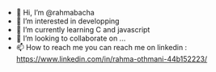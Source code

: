- 👋 Hi, I’m @rahmabacha
- 👀 I’m interested in developping
- 🌱 I’m currently learning C and javascript
- 💞️ I’m looking to collaborate on ...
- 📫 How to reach me you can reach me on linkedin : https://www.linkedin.com/in/rahma-othmani-44b152223/


